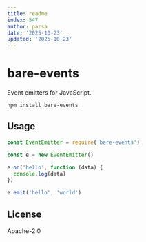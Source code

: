 ```yaml
---
title: readme
index: 547
author: parsa
date: '2025-10-23'
updated: '2025-10-23'
---
```

# bare-events

Event emitters for JavaScript.

```
npm install bare-events
```

## Usage

``` js
const EventEmitter = require('bare-events')

const e = new EventEmitter()

e.on('hello', function (data) {
  console.log(data)
})

e.emit('hello', 'world')
```

## License

Apache-2.0
